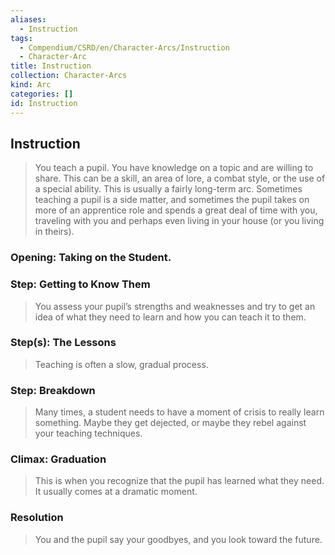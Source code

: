 ```yaml
---
aliases:
  - Instruction
tags:
  - Compendium/CSRD/en/Character-Arcs/Instruction
  - Character-Arc
title: Instruction
collection: Character-Arcs
kind: Arc
categories: []
id: Instruction
---
```

## Instruction  
>You teach a pupil. You have knowledge on a topic and are willing to share. This can be a skill, an area of lore, a combat style, or the use of a special ability. This is usually a fairly long-term arc. Sometimes teaching a pupil is a side matter, and sometimes the pupil takes on more of an apprentice role and spends a great deal of time with you, traveling with you and perhaps even living in your house (or you living in theirs).  
### Opening: Taking on the Student.  
### Step: Getting to Know Them    
>You assess your pupil’s strengths and weaknesses and try to get an idea of what they need to learn and how you can teach it to them.  
### Step(s): The Lessons    
>Teaching is often a slow, gradual process.  
### Step: Breakdown    
>Many times, a student needs to have a moment of crisis to really learn something. Maybe they get dejected, or maybe they rebel against your teaching techniques.   
### Climax: Graduation    
>This is when you recognize that the pupil has learned what they need. It usually comes at a dramatic moment.   
### Resolution    
>You and the pupil say your goodbyes, and you look toward the future.
